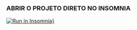 ### ABRIR O PROJETO DIRETO NO INSOMNIA

[![Run in Insomnia}](https://insomnia.rest/images/run.svg)](https://insomnia.rest/run/?label=IBudget%20APi&uri=https%3A%2F%2Fraw.githubusercontent.com%2Fhttps-github-com-MatheusRic%2FProjeto-Final-M4%2Fdeveloper%2Fconfig.json)
